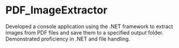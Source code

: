# PDF_ImageExtractor
Developed a console application using the .NET framework to extract images from PDF files and save them to a specified output folder. Demonstrated proficiency in .NET and file handling.
